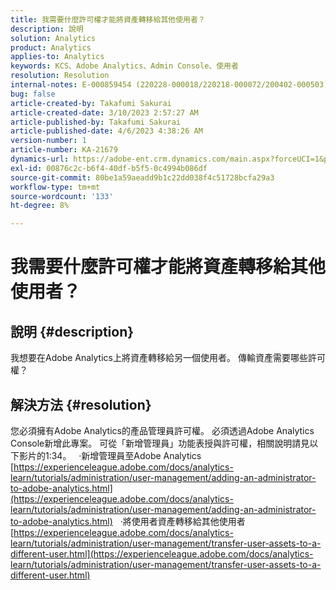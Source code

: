 ```yaml
---
title: 我需要什麼許可權才能將資產轉移給其他使用者？
description: 說明
solution: Analytics
product: Analytics
applies-to: Analytics
keywords: KCS、Adobe Analytics、Admin Console、使用者
resolution: Resolution
internal-notes: E-000859454 (220228-000018/220218-000072/200402-000503)
bug: false
article-created-by: Takafumi Sakurai
article-created-date: 3/10/2023 2:57:27 AM
article-published-by: Takafumi Sakurai
article-published-date: 4/6/2023 4:38:26 AM
version-number: 1
article-number: KA-21679
dynamics-url: https://adobe-ent.crm.dynamics.com/main.aspx?forceUCI=1&pagetype=entityrecord&etn=knowledgearticle&id=ea673245-efbe-ed11-83ff-6045bd006b3d
exl-id: 00876c2c-b6f4-40df-b5f5-0c4994b086df
source-git-commit: 80be1a59aeadd9b1c22dd038f4c51728bcfa29a3
workflow-type: tm+mt
source-wordcount: '133'
ht-degree: 8%

---
```


# 我需要什麼許可權才能將資產轉移給其他使用者？

## 說明 {#description}

我想要在Adobe Analytics上將資產轉移給另一個使用者。 傳輸資產需要哪些許可權？

## 解決方法 {#resolution}


您必須擁有Adobe Analytics的產品管理員許可權。 必須透過Adobe Analytics Console新增此專案。 可從「新增管理員」功能表授與許可權，相關說明請見以下影片的1:34。
 
·新增管理員至Adobe Analytics
[https://experienceleague.adobe.com/docs/analytics-learn/tutorials/administration/user-management/adding-an-administrator-to-adobe-analytics.html](https://experienceleague.adobe.com/docs/analytics-learn/tutorials/administration/user-management/adding-an-administrator-to-adobe-analytics.html)
 
·將使用者資產轉移給其他使用者
[https://experienceleague.adobe.com/docs/analytics-learn/tutorials/administration/user-management/transfer-user-assets-to-a-different-user.html](https://experienceleague.adobe.com/docs/analytics-learn/tutorials/administration/user-management/transfer-user-assets-to-a-different-user.html)
